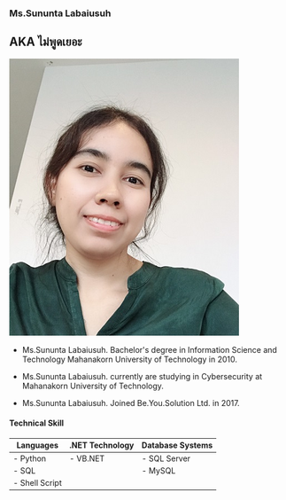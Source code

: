 ### **Ms.Sununta Labaiusuh**
## **AKA ไม่พูดเยอะ** 

![](sununta.jpg "Ms.Sununta Labaiusuh")

- Ms.Sununta Labaiusuh. Bachelor's degree in Information Science and Technology Mahanakorn University of Technology in 2010.

- Ms.Sununta Labaiusuh. currently are studying in Cybersecurity at Mahanakorn University of Technology.

- Ms.Sununta Labaiusuh. Joined Be.You.Solution Ltd. in 2017.

#### Technical Skill
|    Languages      |    .NET Technology    |   Database Systems     |
| ----------------- |-----------------------| ---------------------- |
|  - Python	    | 	- VB.NET	    |   - SQL Server	     |
|  - SQL	    | 	                    |    - MySQL             |
|  - Shell Script   |                       |                        |

  

  
 

